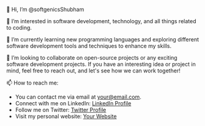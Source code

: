 👋 Hi, I’m @softgenicsShubham

👀 I’m interested in software development, technology, and all things related to coding.

🌱 I’m currently learning new programming languages and exploring different software development tools and techniques to enhance my skills.

💞️ I’m looking to collaborate on open-source projects or any exciting software development projects. If you have an interesting idea or project in mind, feel free to reach out, and let's see how we can work together!

📫 How to reach me:
- You can contact me via email at [your@email.com](mailto:your@email.com).
- Connect with me on LinkedIn: [LinkedIn Profile](https://www.linkedin.com/in/your-linkedin-profile)
- Follow me on Twitter: [Twitter Profile](https://twitter.com/your-twitter-handle)
- Visit my personal website: [Your Website](https://www.yourwebsite.com)

<!---
softgenicsShubham/softgenicsShubham is a ✨ special ✨ repository because its `README.md` (this file) appears on your GitHub profile. You can click the Preview link to take a look at your changes.
-->

